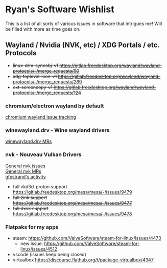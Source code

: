 # Ryan's Software Wishlist

This is a list of all sorts of various issues in software that intrigues me! Will be filled with more as time goes on.

## Wayland / Nvidia (NVK, etc) / XDG Portals / etc. Protocols

- ~~linux-drm-syncobj-v1 https://gitlab.freedesktop.org/wayland/wayland-protocols/-/merge_requests/90~~
- ~~xdg-toplevel-icon-v1 https://gitlab.freedesktop.org/wayland/wayland-protocols/-/merge_requests/269~~
- ~~ext-screencopy-v1 https://gitlab.freedesktop.org/wayland/wayland-protocols/-/merge_requests/124~~

### chromium/electron wayland by default
[chromium wayland issue tracking](https://issues.chromium.org/issues?q=componentid:1456988%20status:(open%20%7C%20new%20%7C%20assigned%20%7C%20accepted))

### winewayland.drv - Wine wayland drivers
[winewayland.drv MRs](https://gitlab.winehq.org/wine/wine/-/merge_requests?scope=all&search=winewayland&sort=updated_desc&state=opened)

### nvk - Nouveau Vulkan Drivers

[General nvk issues](https://gitlab.freedesktop.org/mesa/mesa/-/issues/?label_name%5B%5D=NVK)  
[General nvk MRs](https://gitlab.freedesktop.org/mesa/mesa/-/merge_requests?label_name%5B%5D=NVK)  
[gfxstrand's activity](https://gitlab.freedesktop.org/gfxstrand)

- full vkd3d-proton support https://gitlab.freedesktop.org/mesa/mesa/-/issues/9479
- ~~full zink support https://gitlab.freedesktop.org/mesa/mesa/-/issues/9477~~
- ~~full dxvk support https://gitlab.freedesktop.org/mesa/mesa/-/issues/9478~~

### Flatpaks for my apps

- steam: https://github.com/ValveSoftware/steam-for-linux/issues/4473
  - new issue: https://github.com/ValveSoftware/steam-for-linux/issues/4512
- vscode (issues keep being closed)
- virtualbox https://discourse.flathub.org/t/package-virtualbox/4347
